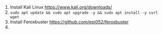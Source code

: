 1. Install Kali Linux https://www.kali.org/downloads/
2. ``` sudo apt update && sudo apt upgrade -y && sudo apt install -y curl wget ```
3. Install Feroxbuster https://github.com/epi052/feroxbuster
4. 
